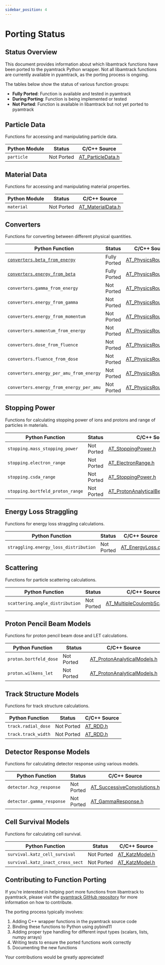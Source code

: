 ```yaml
---
sidebar_position: 4
---
```


# Porting Status

## Status Overview

This document provides information about which libamtrack functions have been ported to the pyamtrack Python wrapper. Not all libamtrack functions are currently available in pyamtrack, as the porting process is ongoing.

The tables below show the status of various function groups:
- **Fully Ported**: Function is available and tested in pyamtrack
- **During Porting**: Function is being implemented or tested
- **Not Ported**: Function is available in libamtrack but not yet ported to pyamtrack

## Particle Data

Functions for accessing and manipulating particle data.

| Python Module | Status | C/C++ Source |
|-----------------|--------|--------------|
| `particle` | Not Ported | [AT_ParticleData.h](https://github.com/libamtrack/library/blob/master/include/AT_DataParticle.h#L82) |

## Material Data

Functions for accessing and manipulating material properties.

| Python Module | Status | C/C++ Source |
|-----------------|--------|--------------|
| `material` | Not Ported | [AT_MaterialData.h](https://github.com/libamtrack/library/blob/master/include/AT_DataMaterial.h#L82) |


## Converters

Functions for converting between different physical quantities.

| Python Function | Status | C/C++ Source |
|-----------------|--------|--------------|
| [`converters.beta_from_energy`](API/converters.md#beta_from_energy) | Fully Ported | [AT_PhysicsRoutines.h](https://github.com/libamtrack/library/blob/master/include/AT_PhysicsRoutines.h#L68) |
| [`converters.energy_from_beta`](API/converters.md#energy_from_beta) | Fully Ported | [AT_PhysicsRoutines.h](https://github.com/libamtrack/library/blob/master/include/AT_PhysicsRoutines.h#L68) |
| `converters.gamma_from_energy` | Not Ported | [AT_PhysicsRoutines.h](https://github.com/libamtrack/library/blob/master/include/AT_PhysicsRoutines.h#L152) |
| `converters.energy_from_gamma` | Not Ported | [AT_PhysicsRoutines.h](https://github.com/libamtrack/library/blob/master/include/AT_PhysicsRoutines.h#L112) |
| `converters.energy_from_momentum` | Not Ported | [AT_PhysicsRoutines.h](https://github.com/libamtrack/library/blob/master/include/AT_PhysicsRoutines.h#L132) |
| `converters.momentum_from_energy` | Not Ported | [AT_PhysicsRoutines.h](https://github.com/libamtrack/library/blob/master/include/AT_PhysicsRoutines.h#L419) |
| `converters.dose_from_fluence` | Not Ported | [AT_PhysicsRoutines.h](https://github.com/libamtrack/library/blob/master/include/AT_PhysicsRoutines.h#L446) |
| `converters.fluence_from_dose` | Not Ported | [AT_PhysicsRoutines.h](https://github.com/libamtrack/library/blob/master/include/AT_PhysicsRoutines.h#L485) |
| `converters.energy_per_amu_from_energy` | Not Ported | [AT_PhysicsRoutines.h](https://github.com/libamtrack/library/blob/master/include/AT_PhysicsRoutines.h#L51) |
| `converters.energy_from_energy_per_amu` | Not Ported | [AT_PhysicsRoutines.h](https://github.com/libamtrack/library/blob/master/include/AT_PhysicsRoutines.h#L59) |

## Stopping Power

Functions for calculating stopping power of ions and protons and range of particles in materials.

| Python Function | Status | C/C++ Source |
|-----------------|--------|--------------|
| `stopping.mass_stopping_power` | Not Ported | [AT_StoppingPower.h](https://github.com/libamtrack/library/blob/master/include/AT_StoppingPower.h#L151) |
| `stopping.electron_range` | Not Ported | [AT_ElectronRange.h](https://github.com/libamtrack/library/blob/master/include/AT_ElectronRange.h#L230) |
| `stopping.csda_range` | Not Ported | [AT_StoppingPower.h](https://github.com/libamtrack/library/blob/master/include/AT_DataRange.h#L112) |
| `stopping.bortfeld_proton_range` | Not Ported | [AT_ProtonAnalyticalBeamParameters.h](https://github.com/libamtrack/library/blob/master/include/AT_ProtonAnalyticalBeamParameters.h#L90) |

## Energy Loss Straggling

Functions for energy loss straggling calculations.

| Python Function | Status | C/C++ Source |
|-----------------|--------|--------------|
| `straggling.energy_loss_distribution` | Not Ported | [AT_EnergyLoss.c](https://github.com/libamtrack/library/blob/master/src/AT_EnergyLoss.c#L362) |

## Scattering

Functions for particle scattering calculations.

| Python Function | Status | C/C++ Source |
|-----------------|--------|--------------|
| `scattering.angle_distribution` | Not Ported | [AT_MultipleCoulombScattering.h](https://github.com/libamtrack/library/blob/master/include/AT_MultipleCoulombScattering.h#L247) |

## Proton Pencil Beam Models

Functions for proton pencil beam dose and LET calculations.

| Python Function | Status | C/C++ Source |
|-----------------|--------|--------------|
| `proton.bortfeld_dose` | Not Ported | [AT_ProtonAnalyticalModels.h](https://github.com/libamtrack/library/blob/master/include/AT_ProtonAnalyticalModels.h#L63) |
| `proton.wilkens_let` | Not Ported | [AT_ProtonAnalyticalModels.h](https://github.com/libamtrack/library/blob/master/include/AT_ProtonAnalyticalModels.h#L106) |

## Track Structure Models

Functions for track structure calculations.

| Python Function | Status | C/C++ Source |
|-----------------|--------|--------------|
| `track.radial_dose` | Not Ported | [AT_RDD.h](https://github.com/libamtrack/library/blob/master/include/AT_RDD.h) |
| `track.track_width` | Not Ported | [AT_RDD.h](https://github.com/libamtrack/library/blob/master/include/AT_RDD.h) |

## Detector Response Models

Functions for calculating detector response using various models.

| Python Function | Status | C/C++ Source |
|-----------------|--------|--------------|
| `detector.hcp_response` | Not Ported | [AT_SuccessiveConvolutions.h](https://github.com/libamtrack/library/blob/master/include/AT_SuccessiveConvolutions.h) |
| `detector.gamma_response` | Not Ported | [AT_GammaResponse.h](https://github.com/libamtrack/library/blob/master/include/AT_GammaResponse.h) |

## Cell Survival Models

Functions for calculating cell survival.

| Python Function | Status | C/C++ Source |
|-----------------|--------|--------------|
| `survival.katz_cell_survival` | Not Ported | [AT_KatzModel.h](https://github.com/libamtrack/library/blob/master/include/AT_KatzModel.h#L154) |
| `survival.katz_inact_cross_sect` | Not Ported | [AT_KatzModel.h](https://github.com/libamtrack/library/blob/master/include/AT_KatzModel.h#L62) |


## Contributing to Function Porting

If you're interested in helping port more functions from libamtrack to pyamtrack, please visit the [pyamtrack GitHub repository](https://github.com/libamtrack/pyamtrack) for more information on how to contribute.

The porting process typically involves:
1. Adding C++ wrapper functions in the pyamtrack source code
2. Binding these functions to Python using pybind11
3. Adding proper type handling for different input types (scalars, lists, numpy arrays)
4. Writing tests to ensure the ported functions work correctly
5. Documenting the new functions

Your contributions would be greatly appreciated!